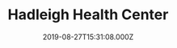 ---
date: 2019-08-27T15:31:08.000Z
title: Hadleigh Health Center
latitude: 52.04278242460923
longitude: 0.9526472708536168
category: checkin
---